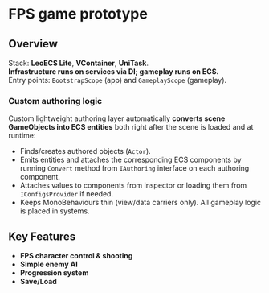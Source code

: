 # FPS game prototype

## Overview

Stack: **LeoECS Lite**, **VContainer**, **UniTask**.
<br/>**Infrastructure runs on services via DI; gameplay runs on ECS.**
<br/>Entry points: `BootstrapScope` (app) and `GameplayScope` (gameplay).

### Custom authoring logic

Custom lightweight authoring layer automatically **converts scene GameObjects into ECS entities** both right after the scene is loaded and at runtime:

* Finds/creates authored objects (`Actor`).
* Emits entities and attaches the corresponding ECS components by running `Convert` method from `IAuthoring` interface on each authoring component.
* Attaches values to components from inspector or loading them from `IConfigsProvider` if needed.
* Keeps MonoBehaviours thin (view/data carriers only). All gameplay logic is placed in systems.

## Key Features

* **FPS character control & shooting**
* **Simple enemy AI**
* **Progression system**
* **Save/Load**
